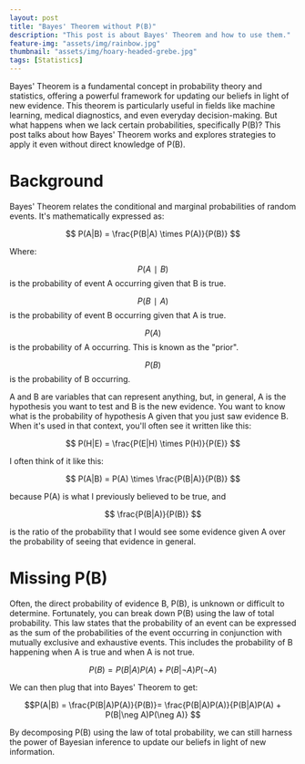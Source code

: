 ```yaml
---
layout: post
title: "Bayes' Theorem without P(B)"
description: "This post is about Bayes' Theorem and how to use them."
feature-img: "assets/img/rainbow.jpg"
thumbnail: "assets/img/hoary-headed-grebe.jpg"
tags: [Statistics]
---
```


Bayes' Theorem is a fundamental concept in probability theory and statistics, offering a powerful framework for updating our beliefs in light of new evidence. This theorem is particularly useful in fields like machine learning, medical diagnostics, and even everyday decision-making. But what happens when we lack certain probabilities, specifically P(B)? This post talks about how Bayes' Theorem works and explores strategies to apply it even without direct knowledge of P(B).

# Background

Bayes' Theorem relates the conditional and marginal probabilities of random events. It's mathematically expressed as:

$$ P(A|B) = \frac{P(B|A) \times P(A)}{P(B)} $$


Where:

$$ P(A∣B) $$ is the probability of event A occurring given that B is true.

$$ P(B∣A) $$ is the probability of event B occurring given that A is true.

$$ P(A) $$ is the probability of A occurring. This is known as the "prior".

$$ P(B) $$ is the probability of B occurring.

A and B are variables that can represent anything, but, in general, A is the hypothesis you want to test and B is the new evidence. You want to know what is the probability of hypothesis A given that you just saw evidence B. When it's used in that context, you'll often see it written like this:

$$ P(H|E) = \frac{P(E|H) \times P(H)}{P(E)} $$

I often think of it like this:

$$ P(A|B) = P(A) \times \frac{P(B|A)}{P(B)} $$

because P(A) is what I previously believed to be true, and 

$$ \frac{P(B|A)}{P(B)} $$

is the ratio of the probability that I would see some evidence given A over the probability of seeing that evidence in general.



# Missing P(B)

Often, the direct probability of evidence B, P(B), is unknown or difficult to determine. Fortunately, you can break down P(B) using the law of total probability. This law states that the probability of an event can be expressed as the sum of the probabilities of the event occurring in conjunction with mutually exclusive and exhaustive events. This includes the probability of B happening when A is true and when A is not true.

$$ P(B) = P(B|A)P(A) + P(B|\neg A)P(\neg A) $$

We can then plug that into Bayes' Theorem to get:

$$P(A|B) = \frac{P(B|A)P(A)}{P(B)}= \frac{P(B|A)P(A)}{P(B|A)P(A) + P(B|\neg A)P(\neg A)} $$

By decomposing P(B) using the law of total probability, we can still harness the power of Bayesian inference to update our beliefs in light of new information.
